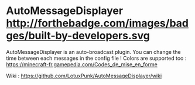 # AutoMessageDisplayer http://forthebadge.com/images/badges/built-by-developers.svg
AutoMessageDisplayer is an auto-broadcast plugin.
You can change the time between each messages in the config file !
Colors are supported too : https://minecraft-fr.gamepedia.com/Codes_de_mise_en_forme

Wiki : https://github.com/LotuxPunk/AutoMessageDisplayer/wiki
